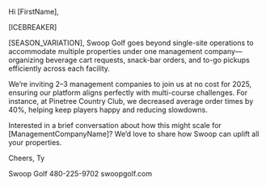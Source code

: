 Hi [FirstName],

[ICEBREAKER]

[SEASON_VARIATION], Swoop Golf goes beyond single-site operations to accommodate multiple properties under one management company—organizing beverage cart requests, snack-bar orders, and to-go pickups efficiently across each facility.

We’re inviting 2–3 management companies to join us at no cost for 2025, ensuring our platform aligns perfectly with multi-course challenges. For instance, at Pinetree Country Club, we decreased average order times by 40%, helping keep players happy and reducing slowdowns.

Interested in a brief conversation about how this might scale for [ManagementCompanyName]? We’d love to share how Swoop can uplift all your properties.

Cheers,
Ty

Swoop Golf
480-225-9702
swoopgolf.com
